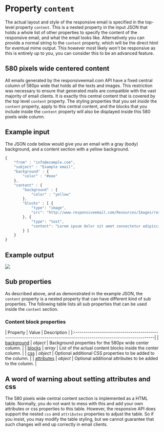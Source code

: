 # Property `content`

The actual layout and style of the responsive email is specified in the top-level 
property `content`. This is a nested property in the input JSON that holds a whole 
list of other properties to specify the content of the responsive email, and what 
the email looks like. Alternatively you can provide a normal string to the 
`content` property, which will be the direct html for eventual mime output. This 
however most likely won't be responsive as this is entirely up to you, you can 
consider this to be an advanced feature.

## 580 pixels wide centered content

All emails generated by the responsiveemail.com API have a fixed central column 
of 580px wide that holds all the texts and images. This restriction was necessary 
to ensure that generated mails are compatible with the vast majority of email 
clients. It is exactly this central content that is covered by the top level 
`content` property. The styling properties that you set *inside* the `content` 
property, apply to this central content, and the blocks that you include inside 
the `content` property will also be displayed inside this 580 pixels wide column.

## Example input
The JSON code below would give you an email with a gray (body) background, 
and a content section with a yellow background. 

```javascript
{
    "from" : "info@example.com",
    "subject" : "Example email",
    "background" : {
        "color" : "#eee"
    },
    "content" : {
        "background" : {
            "color" : "yellow"
        },
        "blocks" : [ {
            "type": "image",
            "src": "http://www.responsiveemail.com/Resources/Images/responsive-email-logo.png"
        }, {
            "type": "text",
            "content": "Lorem ipsum dolor sit amet consectetur adipiscing elit, sed do eiusmod tempor incididunt ... mollit anim id est laborum."
        } ]
    }
}
```

## Example output

![](copernica-docs:ResponsiveEmail/images/example-output-content.png)

## Sub properties

As described above, and as demonstrated in the example JSON, the `content`
property is a nested property that can have different kind of sub properties.
The following table lists all sub properties that can be used inside the `content` 
section.

### Content block properties

| Property | Value | Description                                                                                         |
|:-----------------------------------------------------------------------------------------------------------------------|
| [background](/support/json/property-background) | _object_ | Background properties for the 580px wide center column.   |
| [blocks](/support/json/property-blocks) | _array_ | List of the actual content blocks inside the center column.        |
| [css](/support/json/property-css) | _object_ | Optional additional CSS properties to be added to the column.           |
| [attributes](/support/json/property-attributes) | _object_ | Optional additional attributes to be added to the column. |

## A word of warning about setting attributes and css

The 580 pixels wide central content section is implemented as a HTML table. 
Normally, you do not want to mess with this and add your own attributes or css 
properties to this table. However, the responsive API does support the nested 
`css` and `attributes` properties to adjust the table. So if you insist, you may 
modify the table styling, but we cannot guarantee that such changes will end up 
correctly in email clients.
